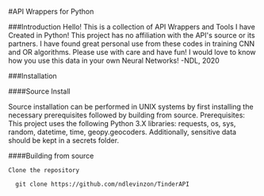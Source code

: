 #API Wrappers for Python

###Introduction
Hello! This is a collection of API Wrappers and Tools I have Created in Python! 
This project has no affiliation with the API's source or its partners.
I have found great personal use from these codes in training CNN and OR algorithms.
Please use with care and have fun! I would love to know how you use this data in your own Neural Networks!
-NDL, 2020

###Installation

####Source Install

  Source installation can be performed in UNIX systems by first installing the necessary prerequisites followed by building from source.
  Prerequisites:
    This project uses the following Python 3.X libraries:
    requests, os, sys, random, datetime, time, geopy.geocoders. Additionally, sensitive data should be kept in a secrets folder.

 ####Building from source

    Clone the repository

      git clone https://github.com/ndlevinzon/TinderAPI

    

